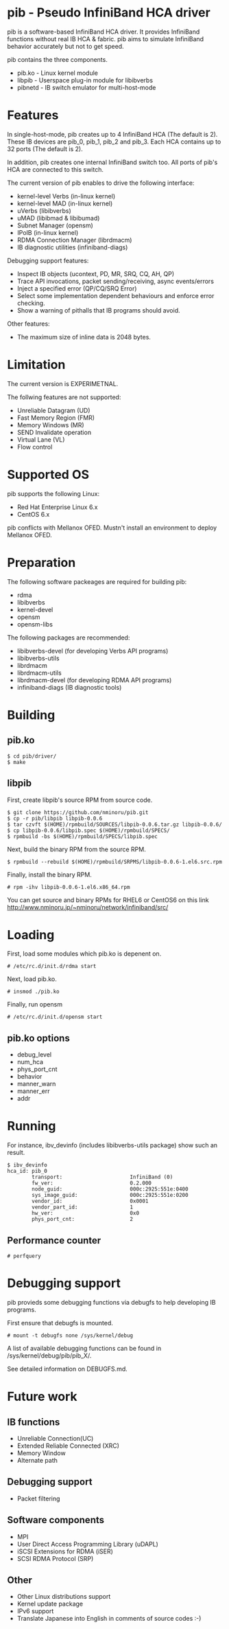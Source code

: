 pib - Pseudo InfiniBand HCA driver
==================================

pib is a software-based InfiniBand HCA driver.
It provides InfiniBand functions without real IB HCA & fabric.
pib aims to simulate InfiniBand behavior accurately but not to get speed.

pib contains the three components.

- pib.ko  - Linux kernel module
- libpib  - Userspace plug-in module for libibverbs
- pibnetd - IB switch emulator for multi-host-mode

Features
========

In single-host-mode, pib creates up to 4 InfiniBand HCA (The default is 2).
These IB devices are pib_0, pib_1, pib_2 and pib_3.
Each HCA contains up to 32 ports (The default is 2).

In addition, pib creates one internal InfiniBand switch too.
All ports of pib's HCA are connected to this switch.

The current version of pib enables to drive the following interface:

* kernel-level Verbs (in-linux kernel)
* kernel-level MAD (in-linux kernel)
* uVerbs (libibverbs)
* uMAD (libibmad & libibumad)
* Subnet Manager (opensm)
* IPoIB (in-linux kernel)
* RDMA Connection Manager (librdmacm)
* IB diagnostic utilities (infiniband-diags)

Debugging support features:

* Inspect IB objects (ucontext, PD, MR, SRQ, CQ, AH, QP)
* Trace API invocations, packet sending/receiving, async events/errors
* Inject a specified error (QP/CQ/SRQ Error)
* Select some implementation dependent behaviours and enforce error checking.
* Show a warning of pithalls that IB programs should avoid. 

Other features:

* The maximum size of inline data is 2048 bytes.

Limitation
==========

The current version is EXPERIMETNAL.

The follwing features are not supported:

- Unreliable Datagram (UD)
- Fast Memory Region (FMR)
- Memory Windows (MR)
- SEND Invalidate operation
- Virtual Lane (VL)
- Flow control

Supported OS
============

pib supports the following Linux:

* Red Hat Enterprise Linux 6.x
* CentOS 6.x 

pib conflicts with Mellanox OFED.
Mustn't install an environment to deploy Mellanox OFED.

Preparation
===========

The following software packeages are required for building pib:

* rdma
* libibverbs
* kernel-devel
* opensm
* opensm-libs

The following packages are recommended:

* libibverbs-devel (for developing Verbs API programs)
* libibverbs-utils
* librdmacm
* librdmacm-utils
* librdmacm-devel (for developing RDMA API programs)
* infiniband-diags (IB diagnostic tools)

Building
========

pib.ko
------

    $ cd pib/driver/
    $ make

libpib
------

First, create libpib's source RPM from source code.

    $ git clone https://github.com/nminoru/pib.git
    $ cp -r pib/libpib libpib-0.0.6
    $ tar czvft $(HOME)/rpmbuild/SOURCES/libpib-0.0.6.tar.gz libpib-0.0.6/
    $ cp libpib-0.0.6/libpib.spec $(HOME)/rpmbuild/SPECS/
    $ rpmbuild -bs $(HOME)/rpmbuild/SPECS/libpib.spec

Next, build the binary RPM from the source RPM.

    $ rpmbuild --rebuild $(HOME)/rpmbuild/SRPMS/libpib-0.0.6-1.el6.src.rpm

Finally, install the binary RPM.

    # rpm -ihv libpib-0.0.6-1.el6.x86_64.rpm

You can get source and binary RPMs for RHEL6 or CentOS6 on this link http://www.nminoru.jp/~nminoru/network/infiniband/src/

Loading
=======

First, load some modules which pib.ko is depenent on.

    # /etc/rc.d/init.d/rdma start

Next, load pib.ko.

    # insmod ./pib.ko

Finally, run opensm

    # /etc/rc.d/init.d/opensm start

pib.ko options
--------------

* debug_level
* num_hca
* phys_port_cnt
* behavior
* manner_warn
* manner_err
* addr

Running
=======

For instance, ibv_devinfo (includes libibverbs-utils package) show such an result.

    $ ibv_devinfo
    hca_id: pib_0
            transport:                      InfiniBand (0)
            fw_ver:                         0.2.000
            node_guid:                      000c:2925:551e:0400
            sys_image_guid:                 000c:2925:551e:0200
            vendor_id:                      0x0001
            vendor_part_id:                 1
            hw_ver:                         0x0
            phys_port_cnt:                  2

Performance counter
-------------------

    # perfquery

Debugging support
=================

pib provieds some debugging functions via debugfs to help developing IB programs.

First ensure that debugfs is mounted.

    # mount -t debugfs none /sys/kernel/debug

A list of available debugging functions can be found in /sys/kernel/debug/pib/pib_X/.

See detailed information on DEBUGFS.md.


Future work
===========

IB functions
------------

* Unreliable Connection(UC)
* Extended Reliable Connected (XRC)
* Memory Window
* Alternate path

Debugging support
-----------------

* Packet filtering

Software components
-------------------

* MPI
* User Direct Access Programming Library (uDAPL)
* iSCSI Extensions for RDMA (iSER)
* SCSI RDMA Protocol (SRP)

Other
-----

* Other Linux distributions support
* Kernel update package
* IPv6 support
* Translate Japanese into English in comments of source codes :-)
